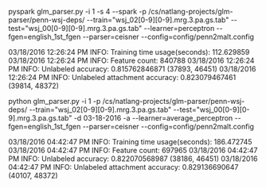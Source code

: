 
  pyspark glm_parser.py -i 1 -s 4 --spark -p /cs/natlang-projects/glm-parser/penn-wsj-deps/ --train="wsj_02[0-9][0-9].mrg.3.pa.gs.tab" --test="wsj_00[0-9][0-9].mrg.3.pa.gs.tab" --learner=perceptron --fgen=english_1st_fgen --parser=ceisner --config=config/penn2malt.config

  03/18/2016 12:26:24 PM INFO: Training time usage(seconds): 112.629859
  03/18/2016 12:26:24 PM INFO: Feature count: 840788
  03/18/2016 12:26:24 PM INFO: Unlabeled accuracy: 0.815762846871 (37893, 46451)
  03/18/2016 12:26:24 PM INFO: Unlabeled attachment accuracy: 0.823079467461 (39814, 48372)

  python glm_parser.py -i 1 -p /cs/natlang-projects/glm-parser/penn-wsj-deps/ --train="wsj_02[0-9][0-9].mrg.3.pa.gs.tab" --test="wsj_00[0-9][0-9].mrg.3.pa.gs.tab" -d 03-18-2016 -a --learner=average_perceptron --fgen=english_1st_fgen --parser=ceisner --config=config/penn2malt.config

  03/18/2016 04:42:47 PM INFO: Training time usage(seconds): 186.472745
  03/18/2016 04:42:47 PM INFO: Feature count: 697965
  03/18/2016 04:42:47 PM INFO: Unlabeled accuracy: 0.822070568987 (38186, 46451)
  03/18/2016 04:42:47 PM INFO: Unlabeled attachment accuracy: 0.829136690647 (40107, 48372)
